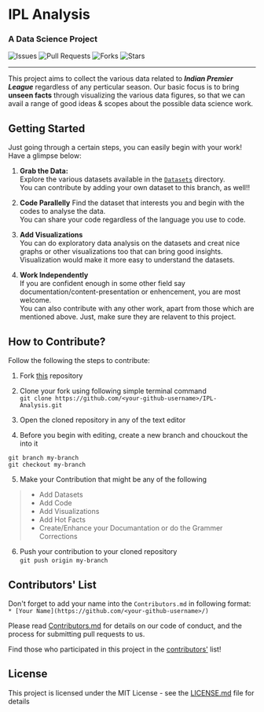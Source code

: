 # IPL Analysis  
### A Data Science Project

![Issues](https://img.shields.io/github/issues/Team-thedatatribune/IPL-Analysis)
![Pull Requests](https://img.shields.io/github/issues-pr/Team-thedatatribune/IPL-Analysis)
![Forks](https://img.shields.io/github/forks/Team-thedatatribune/IPL-Analysis)
![Stars](https://img.shields.io/github/stars/Team-thedatatribune/IPL-Analysis)

---

This project aims to collect the various data related to _**Indian Premier League**_ regardless of any perticular season. Our basic focus is to bring **unseen facts** through visualizing the various data figures, so that we can avail a range of good ideas & scopes about the possible data science work.

## Getting Started

 Just going through a certain steps, you can easily begin with your work!  
 Have a glimpse below:  

 1. **Grab the Data:**  
 Explore the various datasets available in the [```Datasets```](https://github.com/Team-thedatatribune/IPL-Analysis/tree/dataset-defination) directory.  
 You can contribute by adding your own dataset to this branch, as well!!  

 2. **Code Parallelly**
 Find the dataset that interests you and begin with the codes to analyse the data.  
 You can share your code regardless of the language you use to code.  

 3. **Add Visualizations**  
 You can do exploratory data analysis on the datasets and creat nice graphs or other visualizations too that can bring good insights.  
 Visualization would make it more easy to understand the datasets.  

 4. **Work Independently**  
 If you are confident enough in some other field say documentation/content-presentation or enhencement, you are most welcome.  
 You can also contribute with any other work, apart from those which are mentioned above. Just, make sure they are relavent to this project.
  

## How to Contribute?

Follow the following the steps to contribute:  
1. Fork [this](https://github.com/Team-thedatatribune/IPL-Analysis) repository

2. Clone your fork using following simple terminal command  
```git clone https://github.com/<your-github-username>/IPL-Analysis.git```

3. Open the cloned repository in any of the text editor

4. Before you begin with editing, create a new branch and chouckout the into it
```
git branch my-branch
git checkout my-branch
```

5. Make your Contribution that might be any of the following  
> * Add Datasets  
> * Add Code  
> * Add Visualizations  
> * Add Hot Facts  
> * Create/Enhance your Documantation or do the Grammer Corrections  
  
6. Push your contribution to your cloned repository  
```git push origin my-branch```

## Contributors' List

Don't forget to add your name into the ```Contributors.md``` in following format:  
```* [Your Name](https://github.com/<your-github-username>/)```  

Please read [Contributors.md](https://github.com/Team-thedatatribune/Contributors.md) for details on our code of conduct, and the process for submitting pull requests to us.

Find those who participated in this project in the [contributors'](https://github.com/your/project/contributors) list!

## License

This project is licensed under the MIT License - see the [LICENSE.md](LICENSE.md) file for details
